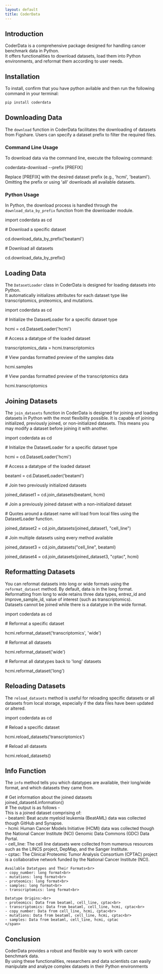 ```yaml
---
layout: default
title: CoderData
---
```


<link rel="stylesheet" href="assets/css/style.css">

<!-- ## Usage of CoderData -->

## Introduction
CoderData is a comprehensive package designed for handling cancer benchmark data in Python.  
It offers functionalities to download datasets, load them into Python environments, and reformat them according to user needs.

## Installation
To install, confirm that you have python avilable and then run the following command in your terminal:

```bash
pip install coderdata
```

## Downloading Data
The `download` function in CoderData facilitates the downloading of datasets from Figshare. Users can specify a dataset prefix to filter the required files.

### Command Line Usage
To download data via the command line, execute the following command:
<div class="code-box">
    <p>coderdata-download --prefix [PREFIX]</p>
</div>
Replace [PREFIX] with the desired dataset prefix (e.g., 'hcmi', 'beataml'). Omitting the prefix or using 'all' downloads all available datasets.

### Python Usage
In Python, the download process is handled through the `download_data_by_prefix` function from the downloader module.
<div class="code-box">
    <p>import coderdata as cd</p>
    <p><span class="code-comment"># Download a specific dataset</span></p>
    <p>cd.download_data_by_prefix('beataml')</p>
    <p><span class="code-comment"># Download all datasets</span></p>
    <p>cd.download_data_by_prefix()</p>
</div>

## Loading Data
The `DatasetLoader` class in CoderData is designed for loading datasets into Python.  
It automatically initializes attributes for each dataset type like transcriptomics, proteomics, and mutations.
<div class="code-box">
    <p>import coderdata as cd</p>
    <p><span class="code-comment"># Initialize the DatasetLoader for a specific dataset type</span></p>
    <p>hcmi = cd.DatasetLoader('hcmi')</p>
    <p><span class="code-comment"># Access a datatype of the loaded dataset</span></p>
    <p>transcriptomics_data = hcmi.transcriptomics</p>
    <p><span class="code-comment"># View pandas formatted preview of the samples data</span></p>
    <p>hcmi.samples</p>
    <p><span class="code-comment"># View pandas formatted preview of the transcriptomics data</span></p>
    <p>hcmi.transcriptomics</p>
</div>

## Joining Datasets
The `join_datasets` function in CoderData is designed for joining and loading datasets in Python with the most flexibility possible.
It is capable of joining initialized, previously joined, or non-initialized datasets. This means you may modify a dataset before joining it with another.
<div class="code-box">
    <p>import coderdata as cd</p>
    <p><span class="code-comment"># Initialize the DatasetLoader for a specific dataset type</span></p>
    <p>hcmi = cd.DatasetLoader('hcmi')</p>
    <p><span class="code-comment"># Access a datatype of the loaded dataset</span></p>
    <p>beataml = cd.DatasetLoader('beataml')</p>
    <p><span class="code-comment"># Join two previously initialized datasets</span></p>
    <p>joined_dataset1 = cd.join_datasets(beataml, hcmi)</p>
    <p><span class="code-comment"># Join a previously joined dataset with a non-initialized dataset</span></p>
    <p><span class="code-comment"># Quotes around a dataset name will load from local files using the DatasetLoader function.</span></p>
    <p>joined_dataset2 = cd.join_datasets(joined_dataset1, "cell_line")</p>
    <p><span class="code-comment"># Join multiple datasets using every method available</span></p>
    <p>joined_dataset3 = cd.join_datasets("cell_line", beataml)</p>
    <p>joined_dataset4 = cd.join_datasets(joined_dataset3, "cptac", hcmi)</p>
</div>

## Reformatting Datasets
You can reformat datasets into long or wide formats using the `reformat_dataset` method. By default, data is in the long format.  
Reformatting from long to wide retains three data types, entrez_id and improve_sample_id, value of interest (such as transcriptomics).  
Datasets cannot be joined while there is a datatype in the wide format.
<div class="code-box">
    <p>import coderdata as cd</p>
    <p><span class="code-comment"># Reformat a specific dataset</span></p>
    <p>hcmi.reformat_dataset('transcriptomics', 'wide') </p>
    <p><span class="code-comment"># Reformat all datasets</span></p>
    <p>hcmi.reformat_dataset('wide')</p>
    <p><span class="code-comment"># Reformat all datatypes back to 'long' datasets</span></p>
    <p>hcmi.reformat_dataset('long') </p>
</div>

## Reloading Datasets
The `reload_datasets` method is useful for reloading specific datasets or all datasets from local storage, especially if the data files have been updated or altered.
<div class="code-box">
    <p>import coderdata as cd</p>
    <p><span class="code-comment"># Reload a specific dataset</span></p>
    <p>hcmi.reload_datasets('transcriptomics')</p>
    <p><span class="code-comment"># Reload all datasets</span></p>
    <p>hcmi.reload_datasets()</p>
</div>

## Info Function 
The `info` method tells you which datatypes are available, their long/wide format, and which datasets they came from.
<div class="code-box">
    <span class="code-comment"># Get information about the joined datasets</span><br>
    joined_dataset4.information()<br>
    <span class="code-comment"># The output is as follows - </span><br>
    <span class="code-comment">
    This is a joined dataset comprising of:<br>
    - beataml: Beat acute myeloid leukemia (BeatAML) data was collected though GitHub and Synapse.<br>
    - hcmi: Human Cancer Models Initiative (HCMI) data was collected though the National Cancer Institute (NCI) Genomic Data Commons (GDC) Data Portal.<br>
    - cell_line: The cell line datasets were collected from numerous resources such as the LINCS project, DepMap, and the Sanger Institute.<br>
    - cptac: The Clinical Proteomic Tumor Analysis Consortium (CPTAC) project is a collaborative network funded by the National Cancer Institute (NCI).<br>

    Available Datatypes and Their Formats<br>
    - copy_number: long format<br>
    - mutations: long format<br>
    - proteomics: long format<br>
    - samples: long format<br>
    - transcriptomics: long format<br>

    Datatype Origins:<br>
    - proteomics: Data from beataml, cell_line, cptac<br>
    - transcriptomics: Data from beataml, cell_line, hcmi, cptac<br>
    - copy_number: Data from cell_line, hcmi, cptac<br>
    - mutations: Data from beataml, cell_line, hcmi, cptac<br>
    - samples: Data from beataml, cell_line, hcmi, cptac 
    </span>
</div>

## Conclusion
CoderData provides a robust and flexible way to work with cancer benchmark data.   
By using these functionalities, researchers and data scientists can easily manipulate and analyze complex datasets in their Python environments
